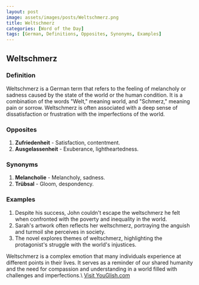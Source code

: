 ```yaml
---
layout: post
image: assets/images/posts/Weltschmerz.png
title: Weltschmerz
categories: [Word of the Day]
tags: [German, Definitions, Opposites, Synonyms, Examples]
---
```

## Weltschmerz

### Definition 

Weltschmerz is a German term that refers to the feeling of melancholy or sadness caused by the state of the world or the human condition. It is a combination of the words "Welt," meaning world, and "Schmerz," meaning pain or sorrow. Weltschmerz is often associated with a deep sense of dissatisfaction or frustration with the imperfections of the world.

### Opposites

1. **Zufriedenheit** - Satisfaction, contentment.
2. **Ausgelassenheit** - Exuberance, lightheartedness.

### Synonyms

1. **Melancholie** - Melancholy, sadness.
2. **Trübsal** - Gloom, despondency.

### Examples

1. Despite his success, John couldn't escape the weltschmerz he felt when confronted with the poverty and inequality in the world.
2. Sarah's artwork often reflects her weltschmerz, portraying the anguish and turmoil she perceives in society.
3. The novel explores themes of weltschmerz, highlighting the protagonist's struggle with the world's injustices.

Weltschmerz is a complex emotion that many individuals experience at different points in their lives. It serves as a reminder of our shared humanity and the need for compassion and understanding in a world filled with challenges and imperfections.\ <a id="yg-widget-0" class="youglish-widget" data-query="Weltschmerz" data-lang="german" data-components="8412" data-auto-start="0" data-bkg-color="theme_light" data-title="How%20to%20pronounce%20Weltschmerz%20in%20German"  rel="nofollow" href="https://youglish.com">Visit YouGlish.com</a><script async src="https://youglish.com/public/emb/widget.js" charset="utf-8"></script>